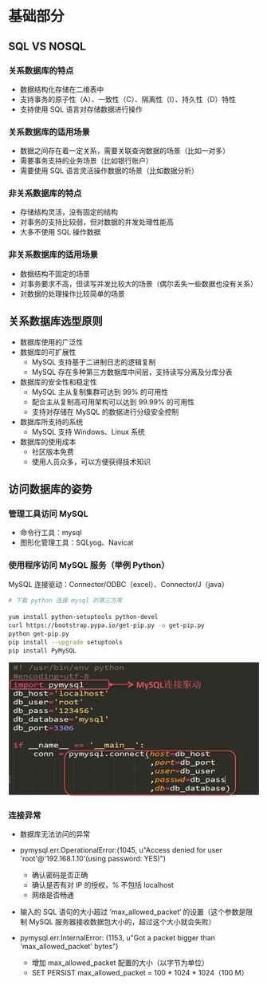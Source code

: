 # 基础部分

## SQL VS NOSQL

### 关系数据库的特点

- 数据结构化存储在二维表中
- 支持事务的原子性（A）、一致性（C）、隔离性（I）、持久性（D）特性
- 支持使用 SQL 语言对存储数据进行操作

### 关系数据库的适用场景

- 数据之间存在着一定关系，需要关联查询数据的场景（比如一对多）
- 需要事务支持的业务场景（比如银行账户）
- 需要使用 SQL 语言灵活操作数据的场景（比如数据分析）

### 非关系数据库的特点

- 存储结构灵活，没有固定的结构
- 对事务的支持比较弱，但对数据的并发处理性能高
- 大多不使用 SQL 操作数据

### 非关系数据库的适用场景

- 数据结构不固定的场景
- 对事务要求不高，但读写并发比较大的场景（偶尔丢失一些数据也没有关系）
- 对数据的处理操作比较简单的场景

## 关系数据库选型原则

- 数据库使用的广泛性
- 数据库的可扩展性
  - MySQL 支持基于二进制日志的逻辑复制
  - MySQL 存在多种第三方数据库中间层，支持读写分离及分库分表
- 数据库的安全性和稳定性
  - MySQL 主从复制集群可达到 99% 的可用性
  - 配合主从复制高可用架构可以达到 99.99% 的可用性
  - 支持对存储在 MySQL 的数据进行分级安全控制
- 数据库所支持的系统
  - MySQL 支持 Windows、Linux 系统
- 数据库的使用成本
  - 社区版本免费
  - 使用人员众多，可以方便获得技术知识

## 访问数据库的姿势

### 管理工具访问 MySQL

- 命令行工具：mysql
- 图形化管理工具：SQLyog、Navicat

### 使用程序访问 MySQL 服务（举例 Python）

MySQL 连接驱动：Connector/ODBC（excel）、Connector/J（java）

```bash
# 下载 python 连接 mysql 的第三方库

yum install python-setuptools python-devel
curl https://bootstrap.pypa.io/get-pip.py -o get-pip.py
python get-pip.py
pip install --upgrade setuptools
pip install PyMySQL
```

<img src="../../img/mysql-python.png" alt="mysql-python" style="zoom:75%;" />

### 连接异常

- 数据库无法访问的异常

- pymysql.err.OperationalError:(1045, u"Access denied for user 'root'@'192.168.1.10'(using password: YES)")

  - 确认密码是否正确
  - 确认是否有对 IP 的授权，% 不包括 localhost
  - 网络是否畅通

  

- 输入的 SQL 语句的大小超过 ’max_allowed_packet‘ 的设置（这个参数是限制 MySQL 服务器接收数据包大小的，超过这个大小就会失败）

- pymysql.err.InternalError: (1153, u"Got a packet bigger than 'max_allowed_packet' bytes")

  - 增加 max_allowed_packet 配置的大小（以字节为单位）
  - SET PERSIST max_allowed_packet = 100 * 1024 * 1024（100 M）

